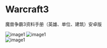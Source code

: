 # Warcraft3
魔兽争霸3资料手册（英雄、单位、建筑）安卓版
  
  ![image1](http://ww4.sinaimg.cn/bmiddle/7c6ed26egw1erlhavtn9cj20a30jw403.jpg)
  ![image1](http://ww2.sinaimg.cn/bmiddle/7c6ed26egw1erlhaxnki1j209l0jvjts.jpg)  
  ![image1](http://ww3.sinaimg.cn/bmiddle/7c6ed26egw1erlhay6ac6j20a30jntar.jpg)
